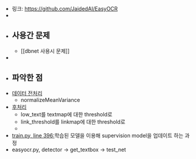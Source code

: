 - 링크: https://github.com/JaidedAI/EasyOCR
-
- ## 사용간 문제
	- [[dbnet 사용시 문제]]
-
- ## 파악한 점
- [데이터 전처리](https://github.com/JaidedAI/EasyOCR/blob/054ec4f90127ab9e45f101baf8caa519d5a6e035/easyocr/detection.py#L24)
	- normalizeMeanVariance
- [후처리](https://github.com/JaidedAI/EasyOCR/blob/054ec4f90127ab9e45f101baf8caa519d5a6e035/easyocr/detection.py#L55)
	- low_text를  textmap에 대한 threshold로
	- link_threshold를 linkmap에 대한 threshold로
	-
- [train.py, line 396:](https://github.com/JaidedAI/EasyOCR/blob/054ec4f90127ab9e45f101baf8caa519d5a6e035/trainer/craft/train.py#L396)학습된 모델을 이용해 supervision model을 업데이트 하는 과정
- easyocr.py, detector -> get_textbox -> test_net